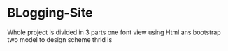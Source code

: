 # BLogging-Site

Whole project is divided in 3 parts
one font view using Html ans bootstrap
two model to design scheme
thrid is 
